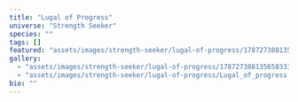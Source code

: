 ```yaml
---
title: "Lugal of Progress"
universe: "Strength Seeker"
species: ""
tags: []
featured: "assets/images/strength-seeker/lugal-of-progress/1787273881356583336_1.jpg"
gallery:
  - "assets/images/strength-seeker/lugal-of-progress/1787273881356583336_1.jpg"
  - "assets/images/strength-seeker/lugal-of-progress/Lugal_of_progress.png"
bio: ""
---
```

